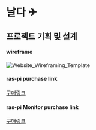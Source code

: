 
# 날다 ✈

## 프로젝트 기획 및 설계

#### wireframe
![Website_Wireframing_Template](/uploads/248c261502f266c7c5166a8152de2a52/Website_Wireframing_Template.jpg)

#### ras-pi purchase link
[구매링크](http://item.gmarket.co.kr/DetailView/Item.asp?goodscode=1829898400&GoodsSale=Y&jaehuid=200002657)

#### ras-pi Monitor purchase link
[구매링크](https://eduino.kr/product/detail.html?product_no=1498&gclid=Cj0KCQjwlK-WBhDjARIsAO2sErTVKwdZeUwV51LiLANYUSgYUev3jP6TdAjH_hNdCOZQtRS23jfBNjMaAgeZEALw_wcB#none)